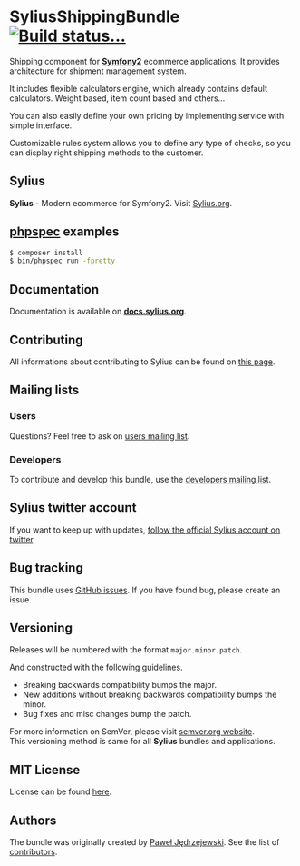 SyliusShippingBundle [![Build status...](https://secure.travis-ci.org/Sylius/SyliusShippingBundle.png?branch=master)](http://travis-ci.org/Sylius/SyliusShippingBundle)
====================

Shipping component for [**Symfony2**](http://symfony.com) ecommerce applications.
It provides architecture for shipment management system.

It includes flexible calculators engine, which already contains default
calculators. Weight based, item count based and others...

You can also easily define your own pricing by implementing service with
simple interface.

Customizable rules system allows you to define any type of checks, so you can
display right shipping methods to the customer.

Sylius
------

**Sylius** - Modern ecommerce for Symfony2. Visit [Sylius.org](http://sylius.org).

[phpspec](http://phpspec.net) examples
--------------------------------------

```bash
$ composer install
$ bin/phpspec run -fpretty
```

Documentation
-------------

Documentation is available on [**docs.sylius.org**](http://docs.sylius.org/en/latest/bundles/SyliusShippingBundle/index.html).

Contributing
------------

All informations about contributing to Sylius can be found on [this page](http://docs.sylius.org/en/latest/contributing/index.html).

Mailing lists
-------------

### Users

Questions? Feel free to ask on [users mailing list](http://groups.google.com/group/sylius).

### Developers

To contribute and develop this bundle, use the [developers mailing list](http://groups.google.com/group/sylius-dev).

Sylius twitter account
----------------------

If you want to keep up with updates, [follow the official Sylius account on twitter](http://twitter.com/Sylius).

Bug tracking
------------

This bundle uses [GitHub issues](https://github.com/Sylius/SyliusShippingBundle/issues).
If you have found bug, please create an issue.

Versioning
----------

Releases will be numbered with the format `major.minor.patch`.

And constructed with the following guidelines.

* Breaking backwards compatibility bumps the major.
* New additions without breaking backwards compatibility bumps the minor.
* Bug fixes and misc changes bump the patch.

For more information on SemVer, please visit [semver.org website](http://semver.org/).  
This versioning method is same for all **Sylius** bundles and applications.

MIT License
-----------

License can be found [here](https://github.com/Sylius/SyliusShippingBundle/blob/master/Resources/meta/LICENSE).

Authors
-------

The bundle was originally created by [Paweł Jędrzejewski](http://pjedrzejewski.com).
See the list of [contributors](https://github.com/Sylius/SyliusShippingBundle/contributors).
